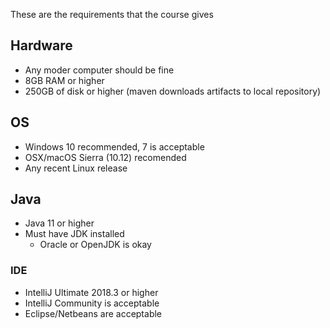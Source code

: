 These are the requirements that the course gives
## Hardware
- Any moder computer should be fine
- 8GB RAM or higher
- 250GB of disk or higher (maven downloads artifacts to local repository)

## OS
- Windows 10 recommended, 7 is acceptable
- OSX/macOS Sierra (10.12) recomended
- Any recent Linux release

## Java
- Java 11 or higher
- Must have JDK installed
	- Oracle or OpenJDK is okay

### IDE
- IntelliJ Ultimate 2018.3 or higher
- IntelliJ Community is acceptable
- Eclipse/Netbeans are acceptable